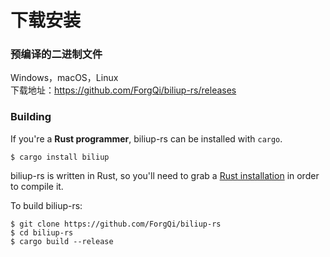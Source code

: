 # 下载安装
### 预编译的二进制文件
 Windows，macOS，Linux\
下载地址：<https://github.com/ForgQi/biliup-rs/releases>

### Building
If you're a **Rust programmer**, biliup-rs can be installed with `cargo`.

```shell
$ cargo install biliup
```

biliup-rs is written in Rust, so you'll need to grab a
[Rust installation](https://www.rust-lang.org/) in order to compile it.

To build biliup-rs:

```shell
$ git clone https://github.com/ForgQi/biliup-rs
$ cd biliup-rs
$ cargo build --release
```

